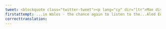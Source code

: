 ```yaml
---
tweet: <blockquote class="twitter-tweet"><p lang="cy" dir="ltr">Mae disgwyl cyhoeddiad ar ailagor addoldai yng Nghymru yn fuan - mae cyfle eto i wrando ar sylwadau Aled Edwards a thrafodaeth ddifyr ar greu arwyr yma<a href="https://t.co/u8MAgHtp6Y">https://t.co/u8MAgHtp6Y</a></p>&mdash; Radio Cymru (@BBCRadioCymru) <a href="https://twitter.com/BBCRadioCymru/status/1272197183354343426?ref_src=twsrc%5Etfw">June 14, 2020</a></blockquote> <script async src="https://platform.twitter.com/widgets.js" charset="utf-8"></script>
firstattempt: ...in Wales - the chance again to listen to the...Aled Edwards...
correcttranslation:  
---
```




